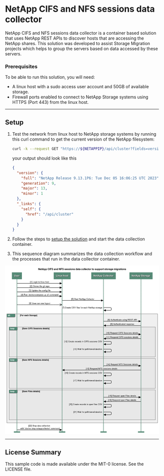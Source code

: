 # NetApp CIFS and NFS sessions data collector

NetApp CIFS and NFS sessions data collector is a container based solution that uses NetApp REST APIs to discover hosts that are accessing the NetApp shares. This solution was developed to assist Storage Migration projects which helps to group the servers based on data accessed by these servers.

### Prerequisites

To be able to run this solution, you will need:

- A linux host with a sudo access user account and 50GB of available storage.
- Firewall ports enabled to connect to NetApp Storage systems using HTTPS (Port 443) from the linux host.

---

## Setup

1. Test the network from linux host to NetApp storage systems by running this curl command to get the current version of the NetApp filesystem:  

    ```bash
    curl -k --request GET "https://${NETAPPIP}/api/cluster?fields=version" --user ${NETAPPUSER}:${NETAPPPASSWORD}
    ```

    your output should look like this

    ```json
    {
      "version": {
        "full": "NetApp Release 9.13.1P6: Tue Dec 05 16:06:25 UTC 2023",
        "generation": 9,
        "major": 13,
        "minor": 1
      },
      "_links": {
        "self": {
          "href": "/api/cluster"
        }
      }
    }
    ```

2. Follow the steps to [setup the solution](./Setup.md) and start the data collection container.
3. This sequence diagram summarizes the data collection workflow and the processes that run in the data collector container.  
  <img src='./images/NFS and CIFS Sessions data collector to support storage migrations.png' alt='Data collection sequence' width='800'>


---

## License Summary

This sample code is made available under the MIT-0 license. See the LICENSE file.